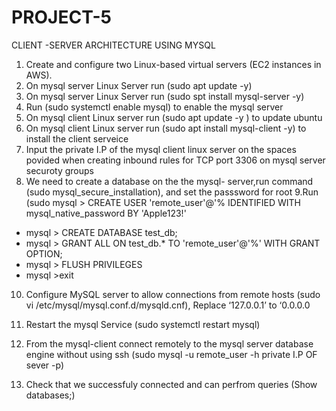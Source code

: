 # PROJECT-5
CLIENT -SERVER ARCHITECTURE USING MYSQL

1. Create and configure two Linux-based virtual servers (EC2 instances in AWS).
2. On mysql server Linux Server run (sudo apt update -y)
3. On mysql server Linux Server run (sudo spt install mysql-server -y)
4. Run (sudo systemctl enable mysql) to enable the mysql server
5. On mysql client Linux server run (sudo apt update -y ) to update ubuntu
6. On mysql client Linux server run (sudo apt install mysql-client -y) to install the client serveice
7. Input the private I.P of the mysql client linux server on the spaces povided when creating inbound rules for TCP port 3306  on mysql server securoty groups
8. We need to create a database on the the mysql- server,run command (sudo mysql_secure_installation), and set the passsword for root
9.Run (sudo mysql > CREATE USER 'remote_user'@'% IDENTIFIED WITH mysql_native_password BY 'Apple123!'
- mysql > CREATE DATABASE test_db;
- mysql > GRANT ALL ON test_db.* TO 'remote_user'@'%' WITH GRANT OPTION;
- mysql > FLUSH PRIVILEGES
- mysql >exit
10. Configure MySQL server to allow connections from remote hosts
(sudo vi /etc/mysql/mysql.conf.d/mysqld.cnf), Replace ‘127.0.0.1’ to ‘0.0.0.0

11. Restart the mysql Service (sudo systemctl restart mysql)
12. From the mysql-client connect remotely to the mysql server database engine without using ssh (sudo mysql -u remote_user -h private I.P OF sever -p)
13. Check that we successfuly connected and can perfrom queries (Show databases;)
